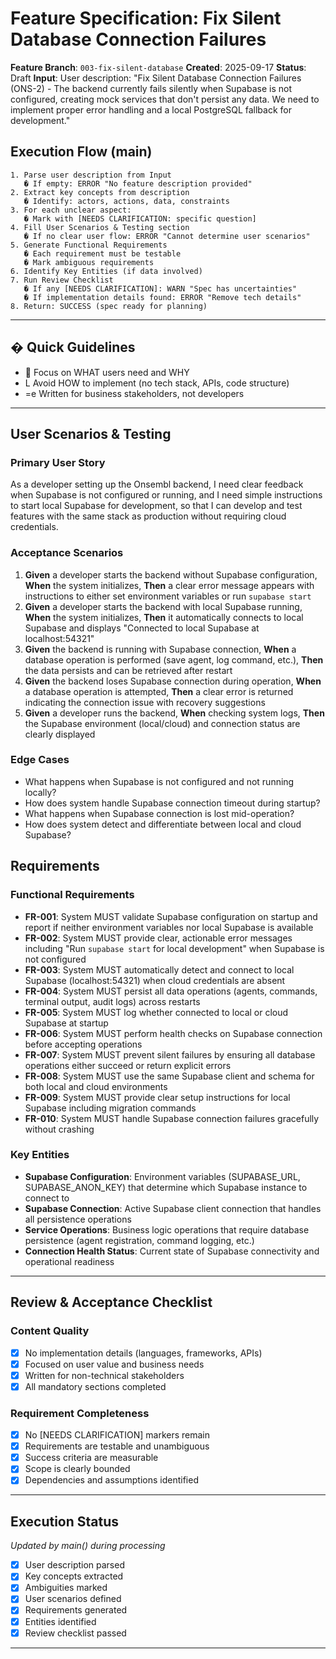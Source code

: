 # Feature Specification: Fix Silent Database Connection Failures

**Feature Branch**: `003-fix-silent-database`
**Created**: 2025-09-17
**Status**: Draft
**Input**: User description: "Fix Silent Database Connection Failures (ONS-2) - The backend currently fails silently when Supabase is not configured, creating mock services that don't persist any data. We need to implement proper error handling and a local PostgreSQL fallback for development."

## Execution Flow (main)
```
1. Parse user description from Input
   � If empty: ERROR "No feature description provided"
2. Extract key concepts from description
   � Identify: actors, actions, data, constraints
3. For each unclear aspect:
   � Mark with [NEEDS CLARIFICATION: specific question]
4. Fill User Scenarios & Testing section
   � If no clear user flow: ERROR "Cannot determine user scenarios"
5. Generate Functional Requirements
   � Each requirement must be testable
   � Mark ambiguous requirements
6. Identify Key Entities (if data involved)
7. Run Review Checklist
   � If any [NEEDS CLARIFICATION]: WARN "Spec has uncertainties"
   � If implementation details found: ERROR "Remove tech details"
8. Return: SUCCESS (spec ready for planning)
```

---

## � Quick Guidelines
-  Focus on WHAT users need and WHY
- L Avoid HOW to implement (no tech stack, APIs, code structure)
- =e Written for business stakeholders, not developers

---

## User Scenarios & Testing

### Primary User Story
As a developer setting up the Onsembl backend, I need clear feedback when Supabase is not configured or running, and I need simple instructions to start local Supabase for development, so that I can develop and test features with the same stack as production without requiring cloud credentials.

### Acceptance Scenarios
1. **Given** a developer starts the backend without Supabase configuration, **When** the system initializes, **Then** a clear error message appears with instructions to either set environment variables or run `supabase start`
2. **Given** a developer starts the backend with local Supabase running, **When** the system initializes, **Then** it automatically connects to local Supabase and displays "Connected to local Supabase at localhost:54321"
3. **Given** the backend is running with Supabase connection, **When** a database operation is performed (save agent, log command, etc.), **Then** the data persists and can be retrieved after restart
4. **Given** the backend loses Supabase connection during operation, **When** a database operation is attempted, **Then** a clear error is returned indicating the connection issue with recovery suggestions
5. **Given** a developer runs the backend, **When** checking system logs, **Then** the Supabase environment (local/cloud) and connection status are clearly displayed

### Edge Cases
- What happens when Supabase is not configured and not running locally?
- How does system handle Supabase connection timeout during startup?
- What happens when Supabase connection is lost mid-operation?
- How does system detect and differentiate between local and cloud Supabase?

## Requirements

### Functional Requirements
- **FR-001**: System MUST validate Supabase configuration on startup and report if neither environment variables nor local Supabase is available
- **FR-002**: System MUST provide clear, actionable error messages including "Run `supabase start` for local development" when Supabase is not configured
- **FR-003**: System MUST automatically detect and connect to local Supabase (localhost:54321) when cloud credentials are absent
- **FR-004**: System MUST persist all data operations (agents, commands, terminal output, audit logs) across restarts
- **FR-005**: System MUST log whether connected to local or cloud Supabase at startup
- **FR-006**: System MUST perform health checks on Supabase connection before accepting operations
- **FR-007**: System MUST prevent silent failures by ensuring all database operations either succeed or return explicit errors
- **FR-008**: System MUST use the same Supabase client and schema for both local and cloud environments
- **FR-009**: System MUST provide clear setup instructions for local Supabase including migration commands
- **FR-010**: System MUST handle Supabase connection failures gracefully without crashing

### Key Entities
- **Supabase Configuration**: Environment variables (SUPABASE_URL, SUPABASE_ANON_KEY) that determine which Supabase instance to connect to
- **Supabase Connection**: Active Supabase client connection that handles all persistence operations
- **Service Operations**: Business logic operations that require database persistence (agent registration, command logging, etc.)
- **Connection Health Status**: Current state of Supabase connectivity and operational readiness

---

## Review & Acceptance Checklist

### Content Quality
- [x] No implementation details (languages, frameworks, APIs)
- [x] Focused on user value and business needs
- [x] Written for non-technical stakeholders
- [x] All mandatory sections completed

### Requirement Completeness
- [x] No [NEEDS CLARIFICATION] markers remain
- [x] Requirements are testable and unambiguous
- [x] Success criteria are measurable
- [x] Scope is clearly bounded
- [x] Dependencies and assumptions identified

---

## Execution Status
*Updated by main() during processing*

- [x] User description parsed
- [x] Key concepts extracted
- [x] Ambiguities marked
- [x] User scenarios defined
- [x] Requirements generated
- [x] Entities identified
- [x] Review checklist passed

---